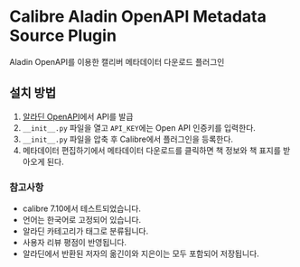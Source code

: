 # Calibre Aladin OpenAPI Metadata Source Plugin

Aladin OpenAPI를 이용한 캘리버 메타데이터 다운로드 플러그인

## 설치 방법
1. [알라딘 OpenAPI](https://www.aladin.co.kr/ttb/wblog_manage.aspx)에서 API를 발급
2. `__init__.py` 파일을 열고 `API_KEY`에는 Open API 인증키를 입력한다.
3. `__init__.py` 파일을 압축 후 Calibre에서 플러그인을 등록한다.
4. 메타데이터 편집하기에서 메타데이터 다운로드를 클릭하면 책 정보와 책 표지를 받아오게 된다.

### 참고사항
- calibre 7.10에서 테스트되었습니다.
- 언어는 한국어로 고정되어 있습니다.
- 알라딘 카테고리가 태그로 분류됩니다.
- 사용자 리뷰 평점이 반영됩니다.
- 알라딘에서 반환된 저자의 옮긴이와 지은이는 모두 포함되어 저장됩니다.